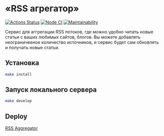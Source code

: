 # «RSS агрегатор»

[![Actions Status](https://github.com/likurg42/frontend-project-11/workflows/hexlet-check/badge.svg)](https://github.com/likurg42/frontend-project-11/actions)
[![Node CI](https://github.com/likurg42/frontend-project-11/actions/workflows/app-check.yml/badge.svg)](https://github.com/likurg42/frontend-project-11/actions/workflows/app-check.yml)
[![Maintainability](https://api.codeclimate.com/v1/badges/315895c1e8540c128aca/maintainability)](https://codeclimate.com/github/likurg42/frontend-project-11/maintainability)

Сервис для аггрегации RSS потоков, где можно удобно читать новые статьи с ваших любимых сайтов, блогов. Вы можете добавлять неограничееное количество источников, и сервис будет сам обновлять и получать новые статьи.

## Установка

```sh
make install
```

## Запуск локального сервера

```sh
make develop
```

## Deploy

[RSS Aggregator](https://rss-aggregator-black.vercel.app/)
